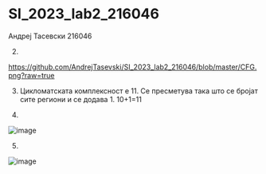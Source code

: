 # SI_2023_lab2_216046
Андреј Тасевски 216046

2.
https://github.com/AndrejTasevski/SI_2023_lab2_216046/blob/master/CFG.png?raw=true

3. Цикломатската комплексност е 11. Се пресметува така што се бројат сите региони и се додава 1. 10+1=11

4. 
![image](https://github.com/AndrejTasevski/SI_2023_lab2_216046/assets/126726159/47553e68-39c7-47c1-879b-55a91250f456)
  
5. 
![image](https://github.com/AndrejTasevski/SI_2023_lab2_216046/assets/126726159/d3344c3d-2385-42e9-ace0-61a8846a4695)
